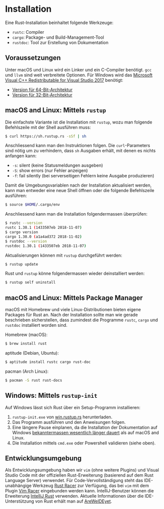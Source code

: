 # Installation

Eine Rust-Installation beinhaltet folgende Werkzeuge:

- `rustc`: Compiler
- `cargo`: Package- und Build-Management-Tool
- `rustdoc`: Tool zur Erstellung von Dokumentation

## Voraussetzungen

Unter macOS und Linux wird ein Linker und ein C-Compiler benötigt. `gcc` und
`llvm` sind weit verbreitete Optionen. Für Windows wird das [Microsoft Visual
C++ Redistributable for Visual Studio
2017](https://www.visualstudio.com/downloads) benötigt:

- [Version für 64-Bit-Architektur](https://aka.ms/vs/15/release/VC_redist.x64.exe)
- [Version für 32-Bit-Architektur](https://aka.ms/vs/15/release/VC_redist.x86.exe)

## macOS and Linux: Mittels `rustup`

Die einfachste Variante ist die Installation mit `rustup`, wozu man folgende
Befehlszeile mit der Shell ausführen muss:

```bash
$ curl https://sh.rustup.rs -sSf | sh 
```

Anschliessend kann man den Instruktionen folgen. Die `curl`-Parameters sind
nötig um zu verhindern, dass `sh` Ausgaben erhält, mit denen es nichts
anfangen kann:

- `-s`: silent (keine Statusmeldungen ausgeben)
- `-S`: show errors (nur Fehler anzeigen)
- `-f`: fail silently (bei serverseitigen Fehlern keine  Ausgabe produzieren)

Damit die Umgebungsvariablen nach der Installation aktualisiert werden, kann
man entweder eine neue Shell öffnen oder die folgende Befehlszeile ausführen:

```bash
$ source $HOME/.cargo/env
```

Anschliessend kann man die Installation folgendermassen überprüfen:

```bash
$ rustc --version
rustc 1.30.1 (1433507eb 2018-11-07)
$ cargo version
cargo 1.30.0 (a1a4ad372 2018-11-02)
$ rustdoc --version
rustdoc 1.30.1 (1433507eb 2018-11-07)
```

Aktualisierungen können mit `rustup` durchgeführt werden:

```bash
$ rustup update
```

Rust und `rustup` könne folgendermassen wieder deinstalliert werden:

```bash
$ rustup self uninstall
```

## macOS and Linux: Mittels Package Manager

macOS mit Homebrew und viele Linux-Distributionen bieten eigene Packages für
Rust an. Nach der Installation sollte man wie gerade beschrieben sicherstellen,
dass zumindest die Programme `rustc`, `cargo` und `rustdoc` installiert worden
sind.

Homebrew (macOS):

```bash
$ brew install rust
```

aptitude (Debian, Ubuntu):

```bash
$ aptitude install rustc cargo rust-doc
```

pacman (Arch Linux):

```bash
$ pacman -S rust rust-docs
```

## Windows: Mittels `rustup-init`

Auf Windows lässt sich Rust über ein Setup-Programm installieren:

1. `rustup-init.exe` von [win.rustup.rs](https://win.rustup.rs/) herunterladen.
2. Das Programm ausführen und den Anweisungen folgen.
3. Eine längere Pause einplanen, da die Installation der Dokumentation auf
   Windows [bekanntermassen wesentlich länger
   dauert](https://github.com/rust-lang/rustup.rs/issues/763) als auf macOS and
   Linux.
4. Die Installation mittels `cmd.exe` oder Powershell validieren (siehe oben).

## Entwicklungsumgebung

Als Entwicklungsumgebung haben wir `vim` (ohne weitere Plugins) und Visual
Studio Code mit der offiziellen Rust-Erweiterung (basierend auf dem Rust
Language Server) verwendet. Für Code-Vervollständigung steht das
IDE-unabhängige Werkzeug [Rust Racer](https://github.com/racer-rust/racer) zur
Verfügung, das bei `vim` mit dem Plugin [Vim
Racer](https://github.com/racer-rust/vim-racer) eingebunden werden kann.
IntelliJ-Benutzer können die Erweiterung [IntelliJ
Rust](https://intellij-rust.github.io/) verwenden. Aktuelle Informationen über
die IDE-Unterstützung von Rust erhält man auf
[AreWeIDEyet](https://areweideyet.com/).
